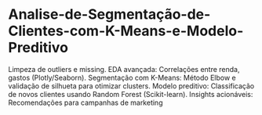 # Analise-de-Segmentação-de-Clientes-com-K-Means-e-Modelo-Preditivo
Limpeza de outliers e missing.  EDA avançada: Correlações entre renda, gastos (Plotly/Seaborn).  Segmentação com K-Means: Método Elbow e validação de silhueta para otimizar clusters.  Modelo preditivo: Classificação de novos clientes usando Random Forest (Scikit-learn).  Insights acionáveis: Recomendações para campanhas de marketing
